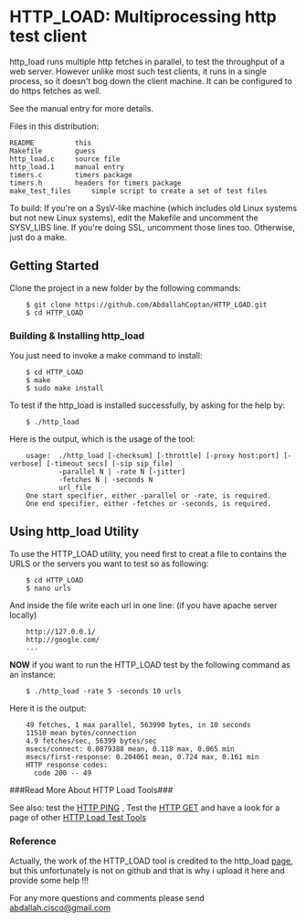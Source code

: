 # HTTP_LOAD: Multiprocessing http test client #

http_load runs multiple http fetches in parallel, to test the
throughput of a web server.  However unlike most such test clients,
it runs in a single process, so it doesn't bog down the client
machine.  It can be configured to do https fetches as well.

See the manual entry for more details.

Files in this distribution:

    README    		this
    Makefile		guess
    http_load.c		source file
    http_load.1		manual entry
    timers.c		timers package
    timers.h		headers for timers package
    make_test_files   	simple script to create a set of test files

To build: If you're on a SysV-like machine (which includes old Linux systems
but not new Linux systems), edit the Makefile and uncomment the SYSV_LIBS
line.  If you're doing SSL, uncomment those lines too.  Otherwise, just do
a make.

## Getting Started ##

Clone the project in a new folder by the following commands: 

		$ git clone https://github.com/AbdallahCoptan/HTTP_LOAD.git
		$ cd HTTP_LOAD

### Building & Installing http_load ###

You just need to invoke a make command to install:

		$ cd HTTP_LOAD
		$ make
		$ sudo make install

To test if the http_load is installed successfully, by asking for the help by:

		$ ./http_load

Here is the output, which is the usage of the tool:

		usage:  ./http_load [-checksum] [-throttle] [-proxy host:port] [-verbose] [-timeout secs] [-sip sip_file]
			    -parallel N | -rate N [-jitter]
			    -fetches N | -seconds N
			    url_file
		One start specifier, either -parallel or -rate, is required.
		One end specifier, either -fetches or -seconds, is required.


## Using http_load Utility ##

To use the HTTP_LOAD utility, you need first to creat a file to contains the URLS or the servers you want to test so as following:

		$ cd HTTP_LOAD
		$ nano urls

And inside the file write each url in one line: (if you have apache server locally)

		http://127.0.0.1/
		http://google.com/
		...

**NOW** if you want to run the HTTP_LOAD test by the following command as an instance:

		$ ./http_load -rate 5 -seconds 10 urls

Here it is the output:

		49 fetches, 1 max parallel, 563990 bytes, in 10 seconds
		11510 mean bytes/connection
		4.9 fetches/sec, 56399 bytes/sec
		msecs/connect: 0.0879388 mean, 0.118 max, 0.065 min
		msecs/first-response: 0.204061 mean, 0.724 max, 0.161 min
		HTTP response codes:
		  code 200 -- 49

###Read More About HTTP Load Tools###

See also: test the [HTTP PING](http://www.acme.com/software/http_ping/) , Test the [HTTP GET](http://www.acme.com/software/http_get/) and have a look for a page of other [HTTP Load Test Tools](http://www.softwareqatest.com/qatweb1.html#LOAD)

### Reference ###
Actually, the work of the HTTP_LOAD tool is credited to the http_load [page](http://www.acme.com/software/http_load/), but this unfortunately is not on github and that is why i upload it here and provide some help !!!

For any more questions and comments please send [abdallah.cisco@gmail.com]()
